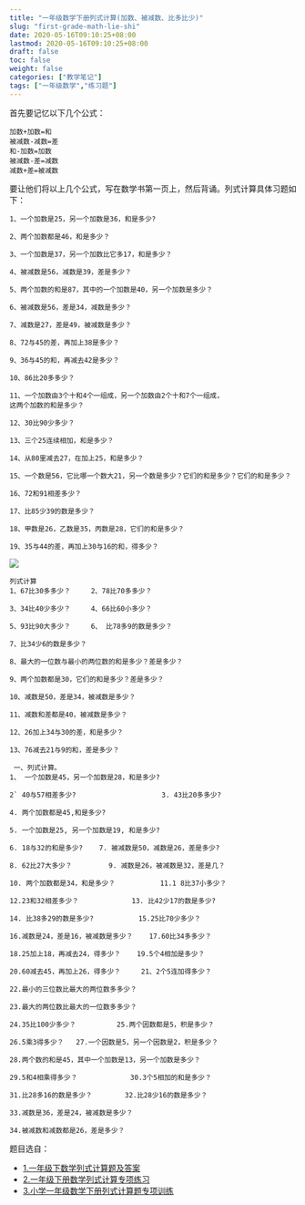 ```yaml
---
title: "一年级数学下册列式计算(加数、被减数、比多比少)"
slug: "first-grade-math-lie-shi"
date: 2020-05-16T09:10:25+08:00
lastmod: 2020-05-16T09:10:25+08:00
draft: false
toc: false
weight: false
categories: ["教学笔记"]
tags: ["一年级数学","练习题"]
---
```


首先要记忆以下几个公式：

```
加数+加数=和    
被减数-减数=差
和-加数=加数
被减数-差=减数
减数+差=被减数
```

要让他们将以上几个公式，写在数学书第一页上，然后背诵。列式计算具体习题如下：

```
1、一个加数是25，另一个加数是36，和是多少?

2、两个加数都是46，和是多少？

3、一个加数是37，另一个加数比它多17，和是多少？

4、被减数是56，减数是39，差是多少？

5、两个加数的和是87，其中的一个加数是40，另一个加数是多少？

6、被减数是56，差是34，减数是多少？

7、减数是27，差是49，被减数是多少？

8、72与45的差，再加上38是多少？

9、36与45的和，再减去42是多少？

10、86比20多多少？

11、一个加数由3个十和4个一组成，另一个加数由2个十和7个一组成，
这两个加数的和是多少？

12、30比90少多少？

13、三个25连续相加，和是多少？

14、从80里减去27，在加上25，和是多少？

15、一个数是56，它比哪一个数大21，另一个数是多少？它们的和是多少？它们的和是多少？

16、72和91相差多少？

17、比85少39的数是多少？

18、甲数是26，乙数是35，丙数是28，它们的和是多少？

19、35与44的差，再加上30与16的和，得多少？
```

![](https://cdn.jsdelivr.net/gh/iwyang/pic/20200721160729.jpg)

```
列式计算
1、67比30多多少？     2、78比70多多少？

3、34比40少多少？     4、66比60小多少？

5、93比90大多少？     6、 比78多9的数是多少？

7、比34少6的数是多少？

8、最大的一位数与最小的两位数的和是多少？差是多少？

9、两个加数都是30，它们的和是多少？差是多少？

10、减数是50，差是34，被减数是多少？

11、减数和差都是40，被减数是多少？

12、26加上34与30的差，和是多少？

13、76减去21与9的和，差是多少？
```

```
 一、列式计算。
1、 一个加数是45，另一个加数是28，和是多少?
 
2` 40与57相差多少?                     3. 43比20多多少?
 
4. 两个加数都是45,和是多少?
 
5. 一个加数是25, 另一个加数是19, 和是多少? 
 
6. 18与32的和是多少?    7. 被减数是50，减数是26，差是多少?
 
8. 62比27大多少？         9. 减数是26，被减数是32，差是几？
 
10. 两个加数都是34，和是多少？           11.1 8比37小多少？　　 

12.23和32相差多少？             13. 比42少17的数是多少?
 
14. 比38多29的数是多少?           15.25比70少多少？

16.减数是24，差是16，被减数是多少？    17.60比34多多少？

18.25加上18，再减去24，得多少？    19.5个4相加是多少？

20.60减去45，再加上26，得多少？     21、2个5连加得多少？

22.最小的三位数比最大的两位数多多少？

23.最大的两位数比最大的一位数多多少？

24.35比100少多少？          25.两个因数都是5，积是多少？

26.5乘3得多少？   27.一个因数是5，另一个因数是2，积是多少？
 
28.两个数的和是45，其中一个加数是13，另一个加数是多少？

29.5和4相乘得多少？             30.3个5相加的和是多少？

31.比28多16的数是多少？        32.比28少16的数是多少？

33.减数是36，差是24，被减数是多少？

34.被减数和减数都是26，差是多少？

```

题目选自：

+ [1.一年级下数学列式计算题及答案](https://wenku.baidu.com/view/847865f3152ded630b1c59eef8c75fbfc77d9489.html)
+ [2.一年级下册数学列式计算专项练习](https://www.topstudy8.com/article/57498070)
+ [3.小学一年级数学下册列式计算题专项训练](https://wenku.baidu.com/view/9be4c6a6af45b307e9719711.html?fr=search)

